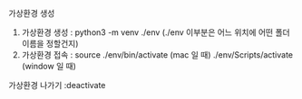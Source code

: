 가상환경 생성

1. 가상환경 생성 : python3 -m venv ./env (./env 이부분은 어느 위치에 어떤 폴더 이름을 정할건지)
2. 가상환경 접속 : source ./env/bin/activate (mac 일 때)
   ./env/Scripts/activate (window 일 때)

가상환경 나가기 :deactivate
